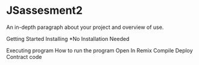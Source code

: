 # JSassesment2
An in-depth paragraph about your project and overview of use.

Getting Started
Installing
*No Installation Needed

Executing program
How to run the program
Open In Remix
Compile
Deploy
Contract
code
